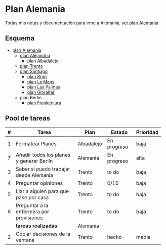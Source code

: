 # Plan Alemania
Todas mis notas y documentación para irme a Alemania, [ver plan Alemania](Alemania.md)

## Esquema
- [plan Alemania](planes/Alemania.md)
  - [plan Alejandría](planes/Alejandría.md)
    - [plan Albadalejo](planes/Albadalejo.md)
  - [plan Trento](planes/Trento.md)
  - [plan Santiago](planes/Santiago.md)
    - [plan Brno](planes/Brno.md)
    - [plan Le Mans](planes/Le%20Mans.md)
    - [plan Las Palmas](planes/Las%20Palmas.md)
    - [plan Gibraltar](planes/Gibraltar.md)
  - plan Berlín
    - [plan Frankenjura](planes/Frankenjuren.md)

## Pool de tareas

| #  | Tarea                                    | Plan       | Estado      | Prioridad |
|----|------------------------------------------|------------|-------------|-----------|
| 1  | Formatear Planes                         | Albadalejo | En progreso | baja      |
| 7  | Añadir todos los planes y generar Berlín | Alemania   | En progreso | alta      |
| 3  | Saber si puedo trabajar desde Alemania   | Trento     | to do       | baja      |
| 4  | Preguntar opiniones                      | Trento     | 0/10        | baja      |
| 5  | Liar a alguien para que pase por casa    | Trento     | to do       | baja      |
| 6  | Preguntar a la enfermera por provisiones | Trento     | to do       | baja      |
|    | **tareas realizadas**                    | Alemania   |             |           |
| 2  | Copiar decisiones de la ventana          | Trento     | hecho       | media     |